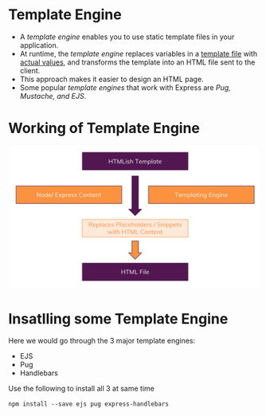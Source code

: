 # Template Engine
- A *template engine* enables you to use static template files in your application.
- At runtime, the *template engine* replaces variables in a <u>template file</u> with <u>actual values</u>, and transforms the template into an HTML file sent to the client.
- This approach makes it easier to design an HTML page.
- Some popular *template engines* that work with Express are *Pug, Mustache, and EJS*.

# Working of Template Engine
![Template Engine](../screen_shots/Template_Engine.png)

# Insatlling some Template Engine
Here we would go through the 3 major template engines:
- EJS
- Pug
- Handlebars

Use the following to install all 3 at same time

```
npm install --save ejs pug express-handlebars
```